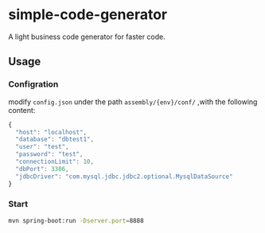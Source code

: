 # simple-code-generator
A light business code generator for faster code.

## Usage

### Configration
modify `config.json` under the path `assembly/{env}/conf/` ,with the following content:

```javascript
{
  "host": "localhost",
  "database": "dbtest1",
  "user": "test",
  "password": "test",
  "connectionLimit": 10,
  "dbPort": 3306,
  "jdbcDriver": "com.mysql.jdbc.jdbc2.optional.MysqlDataSource"
}
```
### Start

```bash
mvn spring-boot:run -Dserver.port=8888
```
